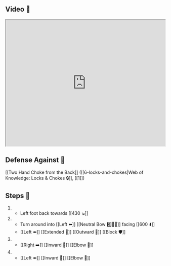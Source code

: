 ## Video 🎥

<iframe src="https://www.youtube.com/embed/i00tx6QzySA" width="100%" height="400"></iframe>

## Defense Against 🤺

[[Two Hand Choke from the Back]] ([[6-locks-and-chokes|Web of Knowledge: Locks & Chokes 🔒]], [[1]])

## Steps 👣

1. - Left foot back towards [[430 ↘️]]
2. - Turn around into [[Left ⬅️]] [[Neutral Bow 0️⃣🧍‍♂️]] facing [[600 ⬇️]]
    - [[Left ⬅️]] [[Extended 📏]] [[Outward 🔼]] [[Block 🛡️]]
3. - [[Right ➡️]] [[Inward 🔽]] [[Elbow 💪]]
4. - [[Left ⬅️]] [[Inward 🔽]] [[Elbow 💪]]
